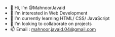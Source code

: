 - 👋 Hi, I’m @MahnoorJavaid
- 👀 I’m interested in Web Development
- 🌱 I’m currently learning HTML/ CSS/ JavaScript
- 💞️ I’m looking to collaborate on projects
- 📫 Email : mahnoor.javaid.04@gmail.com

<!---
MahnoorJavaid/MahnoorJavaid is a ✨ special ✨ repository because its `README.md` (this file) appears on your GitHub profile.
You can click the Preview link to take a look at your changes.
--->
